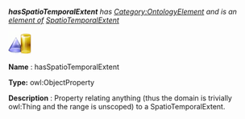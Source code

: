 ___hasSpatioTemporalExtent__ 
 has
 [Category:OntologyElement](../../Category/OntologyElement "Category:OntologyElement") 
 and is an
 [element of](../../Property/ElementOf "Property:ElementOf") 
[SpatioTemporalExtent](../../Submissions/SpatioTemporalExtent "Submissions:SpatioTemporalExtent")_




  





[![ObjectProperty](../images/thumb/c/c3/ObjectProperty.gif/45px-ObjectProperty.gif)](../../Image/ObjectProperty.gif "ObjectProperty")


__Name__ 
 : hasSpatioTemporalExtent
 



__Type:__ 
 owl:ObjectProperty
 



__Description__ 
 : Property relating anything (thus the domain is trivially owl:Thing and the range is unscoped) to a SpatioTemporalExtent.